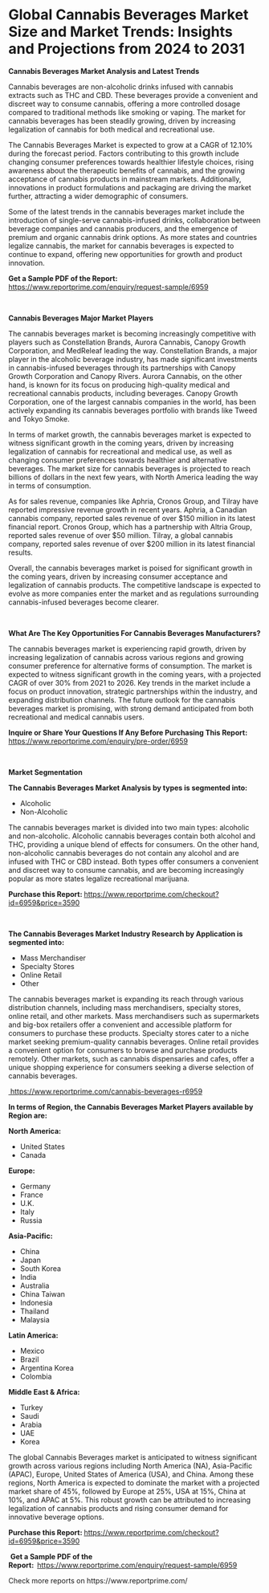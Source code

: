 <p><h1>Global Cannabis Beverages Market Size and Market Trends: Insights and Projections from 2024 to 2031</h1></p><p><strong>Cannabis Beverages Market Analysis and Latest Trends</strong></p>
<p><p>Cannabis beverages are non-alcoholic drinks infused with cannabis extracts such as THC and CBD. These beverages provide a convenient and discreet way to consume cannabis, offering a more controlled dosage compared to traditional methods like smoking or vaping. The market for cannabis beverages has been steadily growing, driven by increasing legalization of cannabis for both medical and recreational use.</p><p>The Cannabis Beverages Market is expected to grow at a CAGR of 12.10% during the forecast period. Factors contributing to this growth include changing consumer preferences towards healthier lifestyle choices, rising awareness about the therapeutic benefits of cannabis, and the growing acceptance of cannabis products in mainstream markets. Additionally, innovations in product formulations and packaging are driving the market further, attracting a wider demographic of consumers.</p><p>Some of the latest trends in the cannabis beverages market include the introduction of single-serve cannabis-infused drinks, collaboration between beverage companies and cannabis producers, and the emergence of premium and organic cannabis drink options. As more states and countries legalize cannabis, the market for cannabis beverages is expected to continue to expand, offering new opportunities for growth and product innovation.</p></p>
<p><strong>Get a Sample PDF of the Report:&nbsp;</strong> <a href="https://www.reportprime.com/enquiry/request-sample/6959">https://www.reportprime.com/enquiry/request-sample/6959</a></p>
<p>&nbsp;</p>
<p><strong>Cannabis Beverages Major Market Players</strong></p>
<p><p>The cannabis beverages market is becoming increasingly competitive with players such as Constellation Brands, Aurora Cannabis, Canopy Growth Corporation, and MedReleaf leading the way. Constellation Brands, a major player in the alcoholic beverage industry, has made significant investments in cannabis-infused beverages through its partnerships with Canopy Growth Corporation and Canopy Rivers. Aurora Cannabis, on the other hand, is known for its focus on producing high-quality medical and recreational cannabis products, including beverages. Canopy Growth Corporation, one of the largest cannabis companies in the world, has been actively expanding its cannabis beverages portfolio with brands like Tweed and Tokyo Smoke.</p><p>In terms of market growth, the cannabis beverages market is expected to witness significant growth in the coming years, driven by increasing legalization of cannabis for recreational and medical use, as well as changing consumer preferences towards healthier and alternative beverages. The market size for cannabis beverages is projected to reach billions of dollars in the next few years, with North America leading the way in terms of consumption.</p><p>As for sales revenue, companies like Aphria, Cronos Group, and Tilray have reported impressive revenue growth in recent years. Aphria, a Canadian cannabis company, reported sales revenue of over $150 million in its latest financial report. Cronos Group, which has a partnership with Altria Group, reported sales revenue of over $50 million. Tilray, a global cannabis company, reported sales revenue of over $200 million in its latest financial results.</p><p>Overall, the cannabis beverages market is poised for significant growth in the coming years, driven by increasing consumer acceptance and legalization of cannabis products. The competitive landscape is expected to evolve as more companies enter the market and as regulations surrounding cannabis-infused beverages become clearer.</p></p>
<p>&nbsp;</p>
<p><strong>What Are The Key Opportunities For Cannabis Beverages Manufacturers?</strong></p>
<p><p>The cannabis beverages market is experiencing rapid growth, driven by increasing legalization of cannabis across various regions and growing consumer preference for alternative forms of consumption. The market is expected to witness significant growth in the coming years, with a projected CAGR of over 30% from 2021 to 2026. Key trends in the market include a focus on product innovation, strategic partnerships within the industry, and expanding distribution channels. The future outlook for the cannabis beverages market is promising, with strong demand anticipated from both recreational and medical cannabis users.</p></p>
<p><strong>Inquire or Share Your Questions If Any Before Purchasing This Report:</strong> <a href="https://www.reportprime.com/enquiry/pre-order/6959">https://www.reportprime.com/enquiry/pre-order/6959</a></p>
<p>&nbsp;</p>
<p><strong>Market Segmentation</strong></p>
<p><strong>The Cannabis Beverages Market Analysis by types is segmented into:</strong></p>
<p><ul><li>Alcoholic</li><li>Non-Alcoholic</li></ul></p>
<p><p>The cannabis beverages market is divided into two main types: alcoholic and non-alcoholic. Alcoholic cannabis beverages contain both alcohol and THC, providing a unique blend of effects for consumers. On the other hand, non-alcoholic cannabis beverages do not contain any alcohol and are infused with THC or CBD instead. Both types offer consumers a convenient and discreet way to consume cannabis, and are becoming increasingly popular as more states legalize recreational marijuana.</p></p>
<p><strong>Purchase this Report:&nbsp;</strong><a href="https://www.reportprime.com/checkout?id=6959&price=3590">https://www.reportprime.com/checkout?id=6959&price=3590</a></p>
<p>&nbsp;</p>
<p><strong>The Cannabis Beverages Market Industry Research by Application is segmented into:</strong></p>
<p><ul><li>Mass Merchandiser</li><li>Specialty Stores</li><li>Online Retail</li><li>Other</li></ul></p>
<p><p>The cannabis beverages market is expanding its reach through various distribution channels, including mass merchandisers, specialty stores, online retail, and other markets. Mass merchandisers such as supermarkets and big-box retailers offer a convenient and accessible platform for consumers to purchase these products. Specialty stores cater to a niche market seeking premium-quality cannabis beverages. Online retail provides a convenient option for consumers to browse and purchase products remotely. Other markets, such as cannabis dispensaries and cafes, offer a unique shopping experience for consumers seeking a diverse selection of cannabis beverages.</p></p>
<p><a href="https://www.reportprime.com/cannabis-beverages-r6959">&nbsp;https://www.reportprime.com/cannabis-beverages-r6959</a></p>
<p><strong>In terms of Region, the Cannabis Beverages Market Players available by Region are:</strong></p>
<p>
    <p> <strong> North America: </strong>
        <ul>
            <li>United States</li>
            <li>Canada</li>
        </ul>
        </p> 
    <p> <strong> Europe: </strong>
        <ul>
            <li>Germany</li>
            <li>France</li>
            <li>U.K.</li>
            <li>Italy</li>
            <li>Russia</li>
        </ul>
        </p> 
    <p> <strong> Asia-Pacific: </strong>
        <ul>
            <li>China</li>
            <li>Japan</li>
            <li>South Korea</li>
            <li>India</li>
            <li>Australia</li>
            <li>China Taiwan</li>
            <li>Indonesia</li>
            <li>Thailand</li>
            <li>Malaysia</li>
        </ul>
        </p> 
    <p> <strong> Latin America: </strong>
        <ul>
            <li>Mexico</li>
            <li>Brazil</li>
            <li>Argentina Korea</li>
            <li>Colombia</li>
        </ul>
        </p> 
    <p> <strong> Middle East & Africa: </strong>
        <ul>
            <li>Turkey</li>
            <li>Saudi</li>
            <li>Arabia</li>
            <li>UAE</li>
            <li>Korea</li>
        </ul>
    </p>
    </p>
<p><p>The global Cannabis Beverages market is anticipated to witness significant growth across various regions including North America (NA), Asia-Pacific (APAC), Europe, United States of America (USA), and China. Among these regions, North America is expected to dominate the market with a projected market share of 45%, followed by Europe at 25%, USA at 15%, China at 10%, and APAC at 5%. This robust growth can be attributed to increasing legalization of cannabis products and rising consumer demand for innovative beverage options.</p></p>
<p><strong>Purchase this Report: </strong><a href="https://www.reportprime.com/checkout?id=6959&price=3590">https://www.reportprime.com/checkout?id=6959&price=3590</a></p>
<p>&nbsp;<strong>Get a Sample PDF of the Report:&nbsp;&nbsp;</strong><a href="https://www.reportprime.com/enquiry/request-sample/6959">https://www.reportprime.com/enquiry/request-sample/6959</a></p>
<p><strong></strong></p>
<p>Check more reports on https://www.reportprime.com/</p>